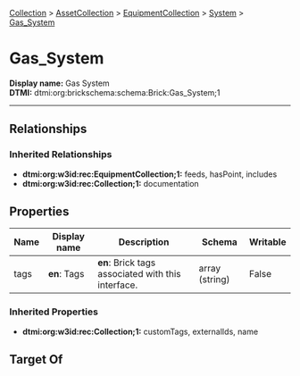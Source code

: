 [Collection](../../../Collection.md) > [AssetCollection](../../AssetCollection.md) > [EquipmentCollection](../EquipmentCollection.md) > [System](System.md) > [Gas_System](.)
# Gas_System

**Display name:** Gas System<br />
**DTMI:** dtmi:org:brickschema:schema:Brick:Gas_System;1

---
## Relationships
### Inherited Relationships
* **dtmi:org:w3id:rec:EquipmentCollection;1:** feeds, hasPoint, includes
* **dtmi:org:w3id:rec:Collection;1:** documentation
## Properties
|Name|Display name|Description|Schema|Writable|
|-|-|-|-|-|
|tags|**en**: Tags|**en**: Brick tags associated with this interface.|array (string)|False|
### Inherited Properties
* **dtmi:org:w3id:rec:Collection;1:** customTags, externalIds, name
## Target Of
